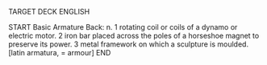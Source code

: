 TARGET DECK
ENGLISH

START
Basic
Armature
Back: n. 1 rotating coil or coils of a dynamo or electric motor. 2 iron bar placed across the poles of a horseshoe magnet to preserve its power. 3 metal framework on which a sculpture is moulded. [latin armatura, = armour]
END
